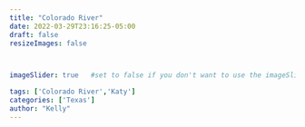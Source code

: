 ```yaml
---
title: "Colorado River"
date: 2022-03-29T23:16:25-05:00
draft: false
resizeImages: false



imageSlider: true   #set to false if you don't want to use the imageSlider but a featuredImage

tags: ['Colorado River','Katy']
categories: ['Texas']
author: "Kelly"
---
```

